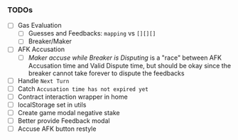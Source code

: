 ### TODOs
   - [ ] Gas Evaluation
      - [ ] Guesses and Feedbacks: ```mapping``` vs ```[][][]```
      - [ ] Breaker/Maker
   - [ ] AFK Accusation
      - [ ] *Maker accuse while Breaker is Disputing* is a "race" between AFK Accusation time and Valid Dispute time, but should be okay since the breaker cannot take forever to dispute the feedbacks
   - [ ] Handle `Next Turn`
   - [ ] Catch `Accusation time has not expired yet`
   - [ ] Contract interaction wrapper in home
   - [ ] localStorage set in utils
   - [ ] Create game modal negative stake
   - [ ] Better provide Feedback modal
   - [ ] Accuse AFK button restyle